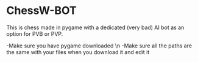 # ChessW-BOT
This is chess made in pygame with a dedicated (very bad) AI bot as an option for PVB or PVP.

-Make sure you have pygame downloaded \n
-Make sure all the paths are the same with your files when you download it and edit it
